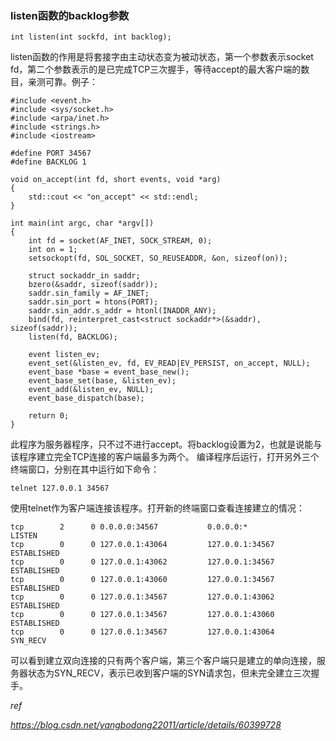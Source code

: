 ### listen函数的backlog参数

```
int listen(int sockfd, int backlog);
```

listen函数的作用是将套接字由主动状态变为被动状态，第一个参数表示socket fd，第二个参数表示的是已完成TCP三次握手，等待accept的最大客户端的数目，亲测可靠。例子：

```
#include <event.h>
#include <sys/socket.h>
#include <arpa/inet.h>
#include <strings.h>
#include <iostream>

#define PORT 34567
#define BACKLOG 1

void on_accept(int fd, short events, void *arg)
{
    std::cout << "on_accept" << std::endl;
}

int main(int argc, char *argv[])
{
    int fd = socket(AF_INET, SOCK_STREAM, 0);
    int on = 1;
    setsockopt(fd, SOL_SOCKET, SO_REUSEADDR, &on, sizeof(on));

    struct sockaddr_in saddr;
    bzero(&saddr, sizeof(saddr));
    saddr.sin_family = AF_INET;
    saddr.sin_port = htons(PORT);
    saddr.sin_addr.s_addr = htonl(INADDR_ANY);
    bind(fd, reinterpret_cast<struct sockaddr*>(&saddr), sizeof(saddr));
    listen(fd, BACKLOG);

    event listen_ev;
    event_set(&listen_ev, fd, EV_READ|EV_PERSIST, on_accept, NULL);
    event_base *base = event_base_new();
    event_base_set(base, &listen_ev);
    event_add(&listen_ev, NULL);
    event_base_dispatch(base);

    return 0;
}
```

此程序为服务器程序，只不过不进行accept。将backlog设置为2，也就是说能与该程序建立完全TCP连接的客户端最多为两个。
编译程序后运行，打开另外三个终端窗口，分别在其中运行如下命令：

```
telnet 127.0.0.1 34567
```

使用telnet作为客户端连接该程序。打开新的终端窗口查看连接建立的情况：

```
tcp        2      0 0.0.0.0:34567           0.0.0.0:*               LISTEN     
tcp        0      0 127.0.0.1:43064         127.0.0.1:34567         ESTABLISHED
tcp        0      0 127.0.0.1:43062         127.0.0.1:34567         ESTABLISHED
tcp        0      0 127.0.0.1:43060         127.0.0.1:34567         ESTABLISHED
tcp        0      0 127.0.0.1:34567         127.0.0.1:43062         ESTABLISHED
tcp        0      0 127.0.0.1:34567         127.0.0.1:43060         ESTABLISHED
tcp        0      0 127.0.0.1:34567         127.0.0.1:43064         SYN_RECV  
```

可以看到建立双向连接的只有两个客户端，第三个客户端只是建立的单向连接，服务器状态为SYN_RECV，表示已收到客户端的SYN请求包，但未完全建立三次握手。

*ref*

*https://blog.csdn.net/yangbodong22011/article/details/60399728*
